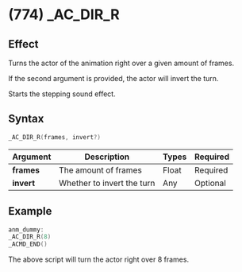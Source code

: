 # (774) _AC_DIR_R

## Effect

Turns the actor of the animation right over a given amount of frames.

If the second argument is provided, the actor will invert the turn.

Starts the stepping sound effect.

## Syntax

```c
_AC_DIR_R(frames, invert?)
```

| Argument | Description | Types | Required |
| - | - | - | - |
| **frames** | The amount of frames | Float | Required |
| **invert** | Whether to invert the turn | Any | Optional |

## Example

```c
anm_dummy:
_AC_DIR_R(8)
_ACMD_END()
```

The above script will turn the actor right over 8 frames.
